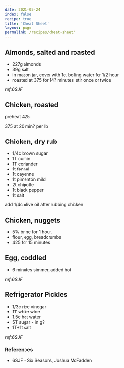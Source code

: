 ```yaml
---
date: 2021-05-24
index: false
recipe: true
title: 'Cheat Sheet'
layout: page
permalink: /recipes/cheat-sheet/
---
```


## Almonds, salted and roasted
  * 227g almonds
  * 39g salt
  * in mason jar, cover with 1c. boiling water for 1/2 hour
  * roasted at 375 for 14? minutes, stir once or twice

_ref:6SJF_
## Chicken, roasted

preheat 425

375 at 20 min? per lb

## Chicken, dry rub

  * 1/4c brown sugar
  * 1T cumin
  * 1T coriander
  * 1t fennel
  * 1t cayenne
  * 1t pimentón mild
  * 2t chipotle
  * 1t black pepper
  * 1t salt

add 1/4c olive oil after rubbing chicken

## Chicken, nuggets

  * 5% brine for 1 hour.
  * flour, egg, breadcrumbs
  * 425 for 15 minutes

## Egg, coddled

  * 6 minutes simmer, added hot

_ref:6SJF_

## Refrigerator Pickles


  * 1/3c rice vinegar
  * 1T white wine
  * 1.5c hot water
  * 5T sugar - in g?
  * 1T+1t salt

_ref:6SJF_


### References

  * 6SJF - Six Seasons, Joshua McFadden
